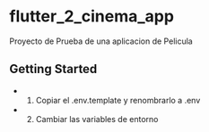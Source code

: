 # flutter_2_cinema_app

Proyecto de Prueba de una aplicacion de Pelicula

## Getting Started

- 1. Copiar el .env.template y renombrarlo a .env
- 2. Cambiar las variables de entorno